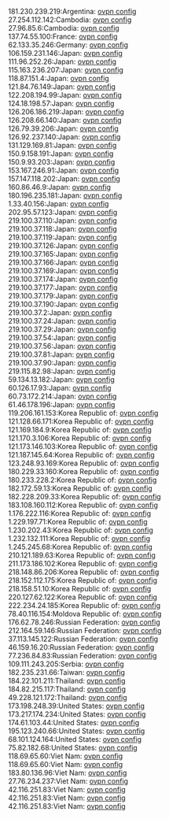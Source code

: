 181.230.239.219:Argentina: [ovpn config](vpn/181_230_239_219.ovpn)  
27.254.112.142:Cambodia: [ovpn config](vpn/27_254_112_142.ovpn)  
27.96.85.6:Cambodia: [ovpn config](vpn/27_96_85_6.ovpn)  
137.74.55.100:France: [ovpn config](vpn/137_74_55_100.ovpn)  
62.133.35.246:Germany: [ovpn config](vpn/62_133_35_246.ovpn)  
106.159.231.146:Japan: [ovpn config](vpn/106_159_231_146.ovpn)  
111.96.252.26:Japan: [ovpn config](vpn/111_96_252_26.ovpn)  
115.163.236.207:Japan: [ovpn config](vpn/115_163_236_207.ovpn)  
118.87.151.4:Japan: [ovpn config](vpn/118_87_151_4.ovpn)  
121.84.76.149:Japan: [ovpn config](vpn/121_84_76_149.ovpn)  
122.208.194.99:Japan: [ovpn config](vpn/122_208_194_99.ovpn)  
124.18.198.57:Japan: [ovpn config](vpn/124_18_198_57.ovpn)  
126.206.186.219:Japan: [ovpn config](vpn/126_206_186_219.ovpn)  
126.208.66.140:Japan: [ovpn config](vpn/126_208_66_140.ovpn)  
126.79.39.206:Japan: [ovpn config](vpn/126_79_39_206.ovpn)  
126.92.237.140:Japan: [ovpn config](vpn/126_92_237_140.ovpn)  
131.129.169.81:Japan: [ovpn config](vpn/131_129_169_81.ovpn)  
150.9.158.191:Japan: [ovpn config](vpn/150_9_158_191.ovpn)  
150.9.93.203:Japan: [ovpn config](vpn/150_9_93_203.ovpn)  
153.167.246.91:Japan: [ovpn config](vpn/153_167_246_91.ovpn)  
157.147.118.202:Japan: [ovpn config](vpn/157_147_118_202.ovpn)  
160.86.46.9:Japan: [ovpn config](vpn/160_86_46_9.ovpn)  
180.196.235.181:Japan: [ovpn config](vpn/180_196_235_181.ovpn)  
1.33.40.156:Japan: [ovpn config](vpn/1_33_40_156.ovpn)  
202.95.57.123:Japan: [ovpn config](vpn/202_95_57_123.ovpn)  
219.100.37.110:Japan: [ovpn config](vpn/219_100_37_110.ovpn)  
219.100.37.118:Japan: [ovpn config](vpn/219_100_37_118.ovpn)  
219.100.37.119:Japan: [ovpn config](vpn/219_100_37_119.ovpn)  
219.100.37.126:Japan: [ovpn config](vpn/219_100_37_126.ovpn)  
219.100.37.165:Japan: [ovpn config](vpn/219_100_37_165.ovpn)  
219.100.37.166:Japan: [ovpn config](vpn/219_100_37_166.ovpn)  
219.100.37.169:Japan: [ovpn config](vpn/219_100_37_169.ovpn)  
219.100.37.174:Japan: [ovpn config](vpn/219_100_37_174.ovpn)  
219.100.37.177:Japan: [ovpn config](vpn/219_100_37_177.ovpn)  
219.100.37.179:Japan: [ovpn config](vpn/219_100_37_179.ovpn)  
219.100.37.190:Japan: [ovpn config](vpn/219_100_37_190.ovpn)  
219.100.37.2:Japan: [ovpn config](vpn/219_100_37_2.ovpn)  
219.100.37.24:Japan: [ovpn config](vpn/219_100_37_24.ovpn)  
219.100.37.29:Japan: [ovpn config](vpn/219_100_37_29.ovpn)  
219.100.37.54:Japan: [ovpn config](vpn/219_100_37_54.ovpn)  
219.100.37.56:Japan: [ovpn config](vpn/219_100_37_56.ovpn)  
219.100.37.81:Japan: [ovpn config](vpn/219_100_37_81.ovpn)  
219.100.37.90:Japan: [ovpn config](vpn/219_100_37_90.ovpn)  
219.115.82.98:Japan: [ovpn config](vpn/219_115_82_98.ovpn)  
59.134.13.182:Japan: [ovpn config](vpn/59_134_13_182.ovpn)  
60.126.17.93:Japan: [ovpn config](vpn/60_126_17_93.ovpn)  
60.73.172.214:Japan: [ovpn config](vpn/60_73_172_214.ovpn)  
61.46.178.196:Japan: [ovpn config](vpn/61_46_178_196.ovpn)  
119.206.161.153:Korea Republic of: [ovpn config](vpn/119_206_161_153.ovpn)  
121.128.66.171:Korea Republic of: [ovpn config](vpn/121_128_66_171.ovpn)  
121.169.184.9:Korea Republic of: [ovpn config](vpn/121_169_184_9.ovpn)  
121.170.3.106:Korea Republic of: [ovpn config](vpn/121_170_3_106.ovpn)  
121.173.146.103:Korea Republic of: [ovpn config](vpn/121_173_146_103.ovpn)  
121.187.145.64:Korea Republic of: [ovpn config](vpn/121_187_145_64.ovpn)  
123.248.93.169:Korea Republic of: [ovpn config](vpn/123_248_93_169.ovpn)  
180.229.33.160:Korea Republic of: [ovpn config](vpn/180_229_33_160.ovpn)  
180.233.228.2:Korea Republic of: [ovpn config](vpn/180_233_228_2.ovpn)  
182.172.59.13:Korea Republic of: [ovpn config](vpn/182_172_59_13.ovpn)  
182.228.209.33:Korea Republic of: [ovpn config](vpn/182_228_209_33.ovpn)  
183.108.160.112:Korea Republic of: [ovpn config](vpn/183_108_160_112.ovpn)  
1.176.222.116:Korea Republic of: [ovpn config](vpn/1_176_222_116.ovpn)  
1.229.197.71:Korea Republic of: [ovpn config](vpn/1_229_197_71.ovpn)  
1.230.202.43:Korea Republic of: [ovpn config](vpn/1_230_202_43.ovpn)  
1.232.132.111:Korea Republic of: [ovpn config](vpn/1_232_132_111.ovpn)  
1.245.245.68:Korea Republic of: [ovpn config](vpn/1_245_245_68.ovpn)  
210.121.189.63:Korea Republic of: [ovpn config](vpn/210_121_189_63.ovpn)  
211.173.186.102:Korea Republic of: [ovpn config](vpn/211_173_186_102.ovpn)  
218.148.86.206:Korea Republic of: [ovpn config](vpn/218_148_86_206.ovpn)  
218.152.112.175:Korea Republic of: [ovpn config](vpn/218_152_112_175.ovpn)  
218.158.51.10:Korea Republic of: [ovpn config](vpn/218_158_51_10.ovpn)  
220.127.62.122:Korea Republic of: [ovpn config](vpn/220_127_62_122.ovpn)  
222.234.24.185:Korea Republic of: [ovpn config](vpn/222_234_24_185.ovpn)  
78.40.116.154:Moldova Republic of: [ovpn config](vpn/78_40_116_154.ovpn)  
176.62.78.246:Russian Federation: [ovpn config](vpn/176_62_78_246.ovpn)  
212.164.59.146:Russian Federation: [ovpn config](vpn/212_164_59_146.ovpn)  
37.113.145.122:Russian Federation: [ovpn config](vpn/37_113_145_122.ovpn)  
46.159.16.20:Russian Federation: [ovpn config](vpn/46_159_16_20.ovpn)  
77.236.84.83:Russian Federation: [ovpn config](vpn/77_236_84_83.ovpn)  
109.111.243.205:Serbia: [ovpn config](vpn/109_111_243_205.ovpn)  
182.235.231.66:Taiwan: [ovpn config](vpn/182_235_231_66.ovpn)  
184.22.101.211:Thailand: [ovpn config](vpn/184_22_101_211.ovpn)  
184.82.215.117:Thailand: [ovpn config](vpn/184_82_215_117.ovpn)  
49.228.121.172:Thailand: [ovpn config](vpn/49_228_121_172.ovpn)  
173.198.248.39:United States: [ovpn config](vpn/173_198_248_39.ovpn)  
173.217.174.234:United States: [ovpn config](vpn/173_217_174_234.ovpn)  
174.61.103.44:United States: [ovpn config](vpn/174_61_103_44.ovpn)  
195.123.240.66:United States: [ovpn config](vpn/195_123_240_66.ovpn)  
68.101.124.164:United States: [ovpn config](vpn/68_101_124_164.ovpn)  
75.82.182.68:United States: [ovpn config](vpn/75_82_182_68.ovpn)  
118.69.65.60:Viet Nam: [ovpn config](vpn/118_69_65_60.ovpn)  
118.69.65.60:Viet Nam: [ovpn config](vpn/118_69_65_60.ovpn)  
183.80.136.96:Viet Nam: [ovpn config](vpn/183_80_136_96.ovpn)  
27.76.234.237:Viet Nam: [ovpn config](vpn/27_76_234_237.ovpn)  
42.116.251.83:Viet Nam: [ovpn config](vpn/42_116_251_83.ovpn)  
42.116.251.83:Viet Nam: [ovpn config](vpn/42_116_251_83.ovpn)  
42.116.251.83:Viet Nam: [ovpn config](vpn/42_116_251_83.ovpn)  
